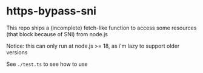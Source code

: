 # https-bypass-sni

This repo ships a (incomplete) fetch-like function to access some resources (that block because of SNI) from node.js

Notice: this can only run at node.js >= 18, as i'm lazy to support older versions

See `./test.ts` to see how to use
